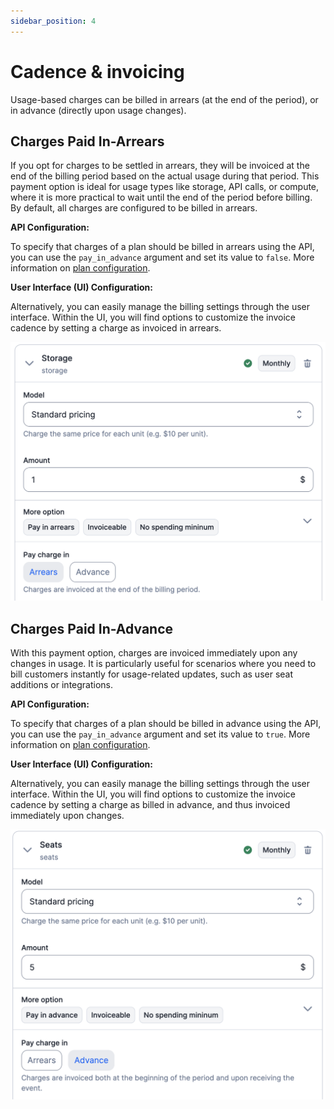 ```yaml
---
sidebar_position: 4
---
```


# Cadence & invoicing

Usage-based charges can be billed in arrears (at the end of the period), or in advance (directly upon usage changes).

## Charges Paid In-Arrears
If you opt for charges to be settled in arrears, they will be invoiced at the end of the billing period based on the actual usage during that period. This payment option is ideal for usage types like storage, API calls, or compute, where it is more practical to wait until the end of the period before billing. By default, all charges are configured to be billed in arrears.

**API Configuration:**

To specify that charges of a plan should be billed in arrears using the API, you can use the `pay_in_advance` argument and set its value to `false`. More information on [plan configuration](../../../api/plans/create-plan).

**User Interface (UI) Configuration:**

Alternatively, you can easily manage the billing settings through the user interface. Within the UI, you will find options to customize the invoice cadence by setting a charge as invoiced in arrears.

![Charges paid in arrears](../../../../static/img/in-arrears-charges.png)

## Charges Paid In-Advance
With this payment option, charges are invoiced immediately upon any changes in usage. It is particularly useful for scenarios where you need to bill customers instantly for usage-related updates, such as user seat additions or integrations.

**API Configuration:**

To specify that charges of a plan should be billed in advance using the API, you can use the `pay_in_advance` argument and set its value to `true`. More information on [plan configuration](../../../api/plans/create-plan).

**User Interface (UI) Configuration:**

Alternatively, you can easily manage the billing settings through the user interface. Within the UI, you will find options to customize the invoice cadence by setting a charge as billed in advance, and thus invoiced immediately upon changes.

![Charges paid in arrears](../../../../static/img/in-advance-charges.png)